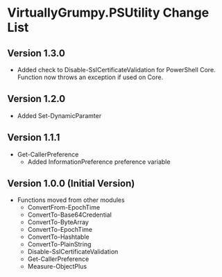 # VirtuallyGrumpy.PSUtility Change List
## Version 1.3.0
- Added check to Disable-SslCertificateValidation for PowerShell Core. Function now throws an exception if used on Core.

## Version 1.2.0
- Added Set-DynamicParamter

## Version 1.1.1
- Get-CallerPreference
  - Added InformationPreference preference variable
  
## Version 1.0.0 (Initial Version)
- Functions moved from other modules
    - ConvertFrom-EpochTime
    - ConvertTo-Base64Credential
    - ConvertTo-ByteArray
    - ConvertTo-EpochTime
    - ConvertTo-Hashtable
    - ConvertTo-PlainString
    - Disable-SslCertificateValidation
    - Get-CallerPreference
    - Measure-ObjectPlus
